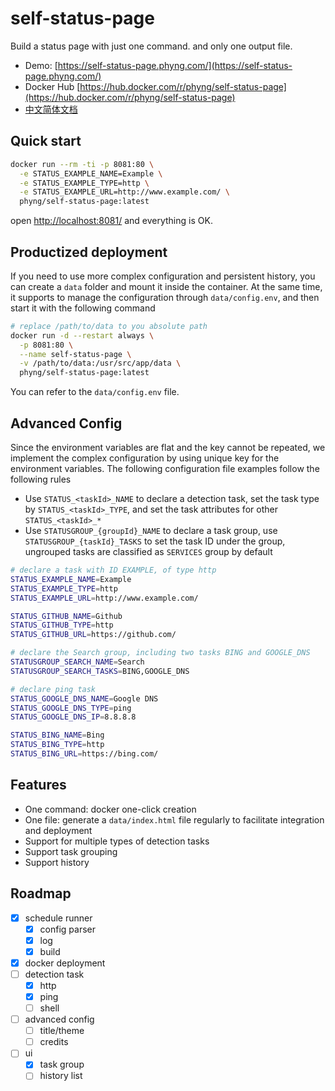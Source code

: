 
# self-status-page

Build a status page with just one command. and only one output file.

- Demo: [https://self-status-page.phyng.com/](https://self-status-page.phyng.com/)
- Docker Hub [https://hub.docker.com/r/phyng/self-status-page](https://hub.docker.com/r/phyng/self-status-page)
- [中文简体文档](https://github.com/phyng/self-status-page/blob/main/README_CN.md)

## Quick start

```bash
docker run --rm -ti -p 8081:80 \
  -e STATUS_EXAMPLE_NAME=Example \
  -e STATUS_EXAMPLE_TYPE=http \
  -e STATUS_EXAMPLE_URL=http://www.example.com/ \
  phyng/self-status-page:latest
```

open [http://localhost:8081/](http://localhost:8081/) and everything is OK.

## Productized deployment

If you need to use more complex configuration and persistent history, you can create a `data` folder and mount it inside the container.
At the same time, it supports to manage the configuration through `data/config.env`, and then start it with the following command

```bash
# replace /path/to/data to you absolute path
docker run -d --restart always \
  -p 8081:80 \
  --name self-status-page \
  -v /path/to/data:/usr/src/app/data \
  phyng/self-status-page:latest
```

You can refer to the `data/config.env` file.

## Advanced Config

Since the environment variables are flat and the key cannot be repeated, we implement the complex configuration by using unique key for the environment variables. The following configuration file examples follow the following rules

- Use `STATUS_<taskId>_NAME` to declare a detection task, set the task type by `STATUS_<taskId>_TYPE`, and set the task attributes for other `STATUS_<taskId>_*`
- Use `STATUSGROUP_{groupId}_NAME` to declare a task group, use `STATUSGROUP_{taskId}_TASKS` to set the task ID under the group, ungrouped tasks are classified as `SERVICES` group by default

```bash
# declare a task with ID EXAMPLE, of type http
STATUS_EXAMPLE_NAME=Example
STATUS_EXAMPLE_TYPE=http
STATUS_EXAMPLE_URL=http://www.example.com/

STATUS_GITHUB_NAME=Github
STATUS_GITHUB_TYPE=http
STATUS_GITHUB_URL=https://github.com/

# declare the Search group, including two tasks BING and GOOGLE_DNS
STATUSGROUP_SEARCH_NAME=Search
STATUSGROUP_SEARCH_TASKS=BING,GOOGLE_DNS

# declare ping task
STATUS_GOOGLE_DNS_NAME=Google DNS
STATUS_GOOGLE_DNS_TYPE=ping
STATUS_GOOGLE_DNS_IP=8.8.8.8

STATUS_BING_NAME=Bing
STATUS_BING_TYPE=http
STATUS_BING_URL=https://bing.com/
```

## Features

- One command: docker one-click creation
- One file: generate a `data/index.html` file regularly to facilitate integration and deployment
- Support for multiple types of detection tasks
- Support task grouping
- Support history

## Roadmap

- [x] schedule runner
  - [x] config parser
  - [x] log
  - [x] build
- [x] docker deployment
- [ ] detection task
  - [x] http
  - [x] ping
  - [ ] shell
- [ ] advanced config
  - [ ] title/theme
  - [ ] credits
- [ ] ui
  - [x] task group
  - [ ] history list
